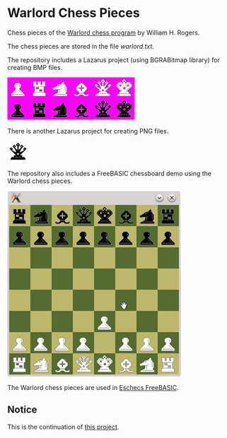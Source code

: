 # Warlord Chess Pieces

Chess pieces of the [Warlord chess program](https://www.chessprogramming.org/Warlord) by William H. Rogers.

The chess pieces are stored in the file *warlord.txt*.

The repository includes a Lazarus project (using BGRABitmap library) for creating BMP files.

![Image](magick-montage/warlord-chess-graphics-without-outline.bmp)

There is another Lazarus project for creating PNG files.

![Image](lazarus-txt2png/bq.png)

The repository also includes a FreeBASIC chessboard demo using the Warlord chess pieces.

![alt text](https://raw.githubusercontent.com/rchastain/warlord-chess-pieces/main/freebasic-chessboard-demo/screenshot.png)

The Warlord chess pieces are used in [Eschecs FreeBASIC](https://www.freebasic-portal.de/downloads/spiele/eschecs-210.html).

## Notice

This is the continuation of [this project](https://github.com/rchastain/warlord-chess-pieces).
